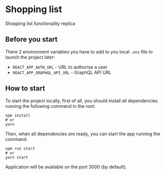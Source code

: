 # Shopping list
Shopping list functionality replica

## Before you start
There 2 environment variables you have to add to you local `.env` file to launch the project later:
* `REACT_APP_AUTH_URL` - URL to authorise a user
* `REACT_APP_GRAPHQL_API_URL` - GraphQL API URL

## How to start
To start the project locally, first of all, you should install all dependencies running the following command in the root:
```shell script
npm install
# or
yarn
```
Then, when all dependencies are ready, you can start the app running the command:
```shell script
npm run start
# or
yarn start
```
Application will be available on the port 3000 (by default).
